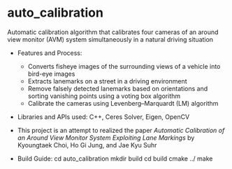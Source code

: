 # auto_calibration
Automatic calibration algorithm that calibrates four cameras of an around view 
monitor (AVM) system simultaneously in a natural driving situation

- Features and Process:
  - Converts fisheye images of the surrounding views of a vehicle into bird-eye images 
  - Extracts lanemarks on a street in a driving environment
  - Remove falsely detected lanemarks based on orientations and sorting vanishing points
    using a voting box algorithm
  - Calibrate the cameras using Levenberg–Marquardt (LM) algorithm

- Libraries and APIs used: C++, Ceres Solver, Eigen, OpenCV

- This project is an attempt to realized the paper 
  *Automatic Calibration of an Around View Monitor System Exploiting Lane Markings*
  by Kyoungtaek Choi, Ho Gi Jung, and Jae Kyu Suhr

- Build Guide:
  cd auto_calibration
  mkdir build
  cd build
  cmake ../
  make
